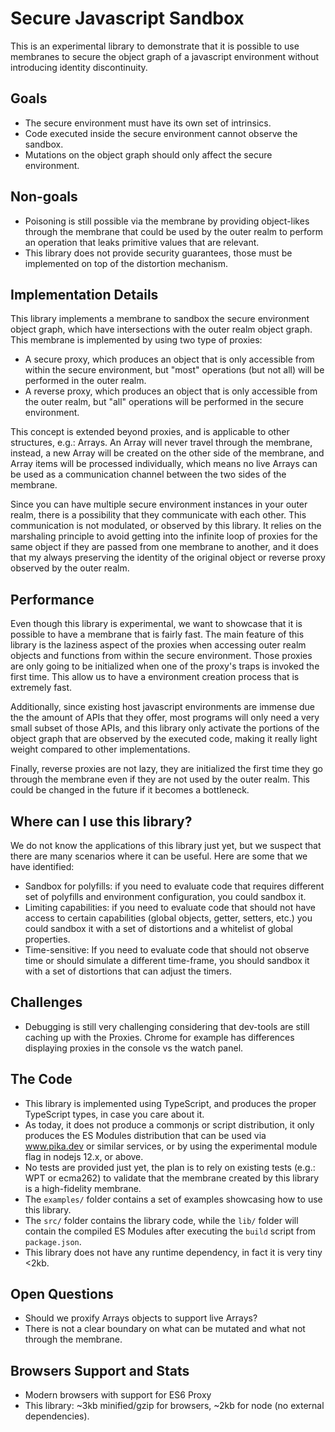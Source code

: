 # Secure Javascript Sandbox

This is an experimental library to demonstrate that it is possible to use membranes to secure the object graph of a javascript environment without introducing identity discontinuity.

## Goals

* The secure environment must have its own set of intrinsics.
* Code executed inside the secure environment cannot observe the sandbox.
* Mutations on the object graph should only affect the secure environment.

## Non-goals

* Poisoning is still possible via the membrane by providing object-likes through the membrane that could be used by the outer realm to perform an operation that leaks primitive values that are relevant.
* This library does not provide security guarantees, those must be implemented on top of the distortion mechanism.

## Implementation Details

This library implements a membrane to sandbox the secure environment object graph, which have intersections with the outer realm object graph. This membrane is implemented by using two type of proxies:

* A secure proxy, which produces an object that is only accessible from within the secure environment, but "most" operations (but not all) will be performed in the outer realm.
* A reverse proxy, which produces an object that is only accessible from the outer realm, but "all" operations will be performed in the secure environment.

This concept is extended beyond proxies, and is applicable to other structures, e.g.: Arrays. An Array will never travel through the membrane, instead, a new Array will be created on the other side of the membrane, and Array items will be processed individually, which means no live Arrays can be used as a communication channel between the two sides of the membrane.

Since you can have multiple secure environment instances in your outer realm, there is a possibility that they communicate with each other. This communication is not modulated, or observed by this library. It relies on the marshaling principle to avoid getting into the infinite loop of proxies for the same object if they are passed from one membrane to another, and it does that my always preserving the identity of the original object or reverse proxy observed by the outer realm.

## Performance

Even though this library is experimental, we want to showcase that it is possible to have a membrane that is fairly fast. The main feature of this library is the laziness aspect of the proxies when accessing outer realm objects and functions from within the secure environment. Those proxies are only going to be initialized when one of the proxy's traps is invoked the first time. This allow us to have a environment creation process that is extremely fast.

Additionally, since existing host javascript environments are immense due the the amount of APIs that they offer, most programs will only need a very small subset of those APIs, and this library only activate the portions of the object graph that are observed by the executed code, making it really light weight compared to other implementations.

Finally, reverse proxies are not lazy, they are initialized the first time they go through the membrane even if they are not used by the outer realm. This could be changed in the future if it becomes a bottleneck.

## Where can I use this library?

We do not know the applications of this library just yet, but we suspect that there are many scenarios where it can be useful. Here are some that we have identified:

* Sandbox for polyfills: if you need to evaluate code that requires different set of polyfills and environment configuration, you could sandbox it.
* Limiting capabilities: if you need to evaluate code that should not have access to certain capabilities (global objects, getter, setters, etc.) you could sandbox it with a set of distortions and a whitelist of global properties.
* Time-sensitive: If you need to evaluate code that should not observe time or should simulate a different time-frame, you should sandbox it with a set of distortions that can adjust the timers.

## Challenges

* Debugging is still very challenging considering that dev-tools are still caching up with the Proxies. Chrome for example has differences displaying proxies in the console vs the watch panel.

## The Code

* This library is implemented using TypeScript, and produces the proper TypeScript types, in case you care about it.
* As today, it does not produce a commonjs or script distribution, it only produces the ES Modules distribution that can be used via www.pika.dev or similar services, or by using the experimental module flag in nodejs 12.x, or above.
* No tests are provided just yet, the plan is to rely on existing tests (e.g.: WPT or ecma262) to validate that the membrane created by this library is a high-fidelity membrane.
* The `examples/` folder contains a set of examples showcasing how to use this library.
* The `src/` folder contains the library code, while the `lib/` folder will contain the compiled ES Modules after executing the `build` script from `package.json`.
* This library does not have any runtime dependency, in fact it is very tiny &lt;2kb.

## Open Questions

* Should we proxify Arrays objects to support live Arrays?
* There is not a clear boundary on what can be mutated and what not through the membrane.

## Browsers Support and Stats

* Modern browsers with support for ES6 Proxy
* This library: ~3kb minified/gzip for browsers, ~2kb for node (no external dependencies).
